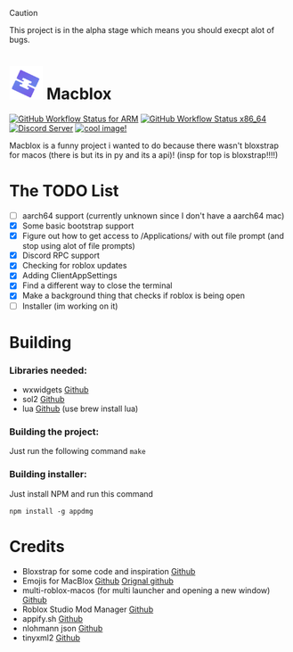 > [!CAUTION]
> This project is in the alpha stage which means you should execpt alot of bugs.
# <img src="https://raw.githubusercontent.com/SomeRandomGuy45/MacBlox/main/Images/icon.png" width="60"/> Macblox
[![GitHub Workflow Status for ARM](https://img.shields.io/github/actions/workflow/status/SomeRandomGuy45/MacBlox/arm.yml?branch=main&label=arm%20build)](https://github.com/SomeRandomGuy45/MacBlox/actions/workflows/arm.yml)
[![GitHub Workflow Status x86_64](https://img.shields.io/github/actions/workflow/status/SomeRandomGuy45/MacBlox/x86_64.yml?branch=main&label=x86_64%20build)](https://github.com/SomeRandomGuy45/MacBlox/actions/workflows/x86_64.ymls)
[![Discord Server](https://img.shields.io/discord/1273371922226483342?logo=discord&logoColor=white&color=4d3dff)](https://discord.gg/veT7GWJQ6Q)
[![cool image!](https://img.shields.io/badge/macblox%20is%20cool-yes-8A2BE2)](https://tenor.com/view/pizza-pizza-rolls-pizza-roll-gif-26147512)

Macblox is a funny project i wanted to do because there wasn't bloxstrap for macos (there is but its in py and its a api)!
(insp for top is bloxstrap!!!!)

# The TODO List
- [ ] aarch64 support (currently unknown since I don't have a aarch64 mac)
- [x] Some basic bootstrap support
- [x] Figure out how to get access to /Applications/ with out file prompt (and stop using alot of file prompts)
- [x] Discord RPC support
- [x] Checking for roblox updates
- [x] Adding ClientAppSettings
- [x] Find a different way to close the terminal
- [x] Make a background thing that checks if roblox is being open
- [ ] Installer (im working on it)

# Building
### Libraries needed:
* wxwidgets [Github](https://github.com/wxWidgets/wxWidgets)
* sol2 [Github](https://github.com/ThePhD/sol2)
* lua [Github](https://github.com/lua/lua) (use brew install lua)
### Building the project:
Just run the following command
``
make
``
### Building installer:
Just install NPM and run this command
```
npm install -g appdmg
```

# Credits
* Bloxstrap for some code and inspiration [Github](https://github.com/pizzaboxer/bloxstrap)
* Emojis for MacBlox [Github](https://github.com/bloxstraplabs/rbxcustom-fontemojis) [Orignal github](https://github.com/NikSavchenk0/rbxcustom-fontemojis)
* multi-roblox-macos (for multi launcher and opening a new window) [Github](https://github.com/Insadem/multi-roblox-macos/)
* Roblox Studio Mod Manager [Github](https://github.com/MaximumADHD/Roblox-Studio-Mod-Manager)
* appify.sh [Github](https://gist.github.com/advorak/1403124)
* nlohmann json [Github](https://github.com/nlohmann/json)
* tinyxml2 [Github](https://github.com/leethomason/tinyxml2)